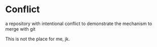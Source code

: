 # Conflict
a repository with intentional conflict to demonstrate the mechanism to merge with git

This is not the place for me,  jk.
